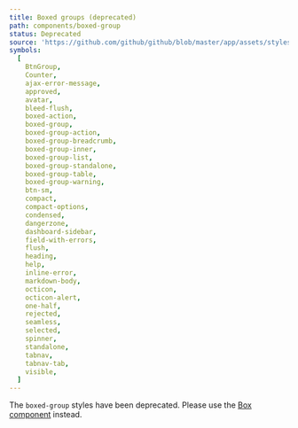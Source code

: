 ```yaml
---
title: Boxed groups (deprecated)
path: components/boxed-group
status: Deprecated
source: 'https://github.com/github/github/blob/master/app/assets/stylesheets/components/boxed-groups.scss'
symbols:
  [
    BtnGroup,
    Counter,
    ajax-error-message,
    approved,
    avatar,
    bleed-flush,
    boxed-action,
    boxed-group,
    boxed-group-action,
    boxed-group-breadcrumb,
    boxed-group-inner,
    boxed-group-list,
    boxed-group-standalone,
    boxed-group-table,
    boxed-group-warning,
    btn-sm,
    compact,
    compact-options,
    condensed,
    dangerzone,
    dashboard-sidebar,
    field-with-errors,
    flush,
    heading,
    help,
    inline-error,
    markdown-body,
    octicon,
    octicon-alert,
    one-half,
    rejected,
    seamless,
    selected,
    spinner,
    standalone,
    tabnav,
    tabnav-tab,
    visible,
  ]
---
```


The `boxed-group` styles have been deprecated. Please use the [Box component](/components/box) instead.
